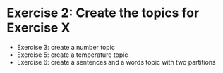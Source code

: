 # Exercise 2: Create the topics for Exercise X



- Exercise 3: create a number topic
- Exercise 5: create a temperature topic 
- Exercise 6: create a sentences and a words topic with two partitions

